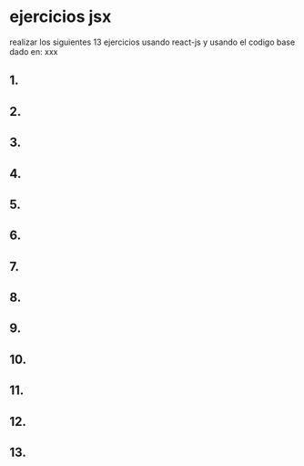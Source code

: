 # ejercicios jsx

realizar los siguientes 13 ejercicios usando react-js y usando el codigo base dado en: xxx

## 1.
## 2.
## 3.
## 4.
## 5.
## 6.
## 7.
## 8.
## 9.
## 10.
## 11.
## 12.
## 13.